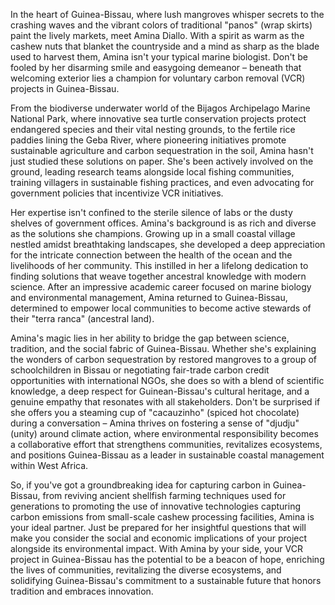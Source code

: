 In the heart of Guinea-Bissau, where lush mangroves whisper secrets to the crashing waves and the vibrant colors of traditional "panos" (wrap skirts) paint the lively markets, meet Amina Diallo. With a spirit as warm as the cashew nuts that blanket the countryside and a mind as sharp as the blade used to harvest them, Amina isn't your typical marine biologist. Don't be fooled by her disarming smile and easygoing demeanor – beneath that welcoming exterior lies a champion for voluntary carbon removal (VCR) projects in Guinea-Bissau.

From the biodiverse underwater world of the Bijagos Archipelago Marine National Park, where innovative sea turtle conservation projects protect endangered species and their vital nesting grounds, to the fertile rice paddies lining the Geba River, where pioneering initiatives promote sustainable agriculture and carbon sequestration in the soil, Amina hasn't just studied these solutions on paper. She's been actively involved on the ground, leading research teams alongside local fishing communities, training villagers in sustainable fishing practices, and even advocating for government policies that incentivize VCR initiatives.

Her expertise isn't confined to the sterile silence of labs or the dusty shelves of government offices. Amina's background is as rich and diverse as the solutions she champions. Growing up in a small coastal village nestled amidst breathtaking landscapes, she developed a deep appreciation for the intricate connection between the health of the ocean and the livelihoods of her community. This instilled in her a lifelong dedication to finding solutions that weave together ancestral knowledge with modern science. After an impressive academic career focused on marine biology and environmental management, Amina returned to Guinea-Bissau, determined to empower local communities to become active stewards of their "terra ranca" (ancestral land).

Amina's magic lies in her ability to bridge the gap between science, tradition, and the social fabric of Guinea-Bissau. Whether she's explaining the wonders of carbon sequestration by restored mangroves to a group of schoolchildren in Bissau or negotiating fair-trade carbon credit opportunities with international NGOs, she does so with a blend of scientific knowledge, a deep respect for Guinean-Bissau's cultural heritage, and a genuine empathy that resonates with all stakeholders. Don't be surprised if she offers you a steaming cup of "cacauzinho" (spiced hot chocolate) during a conversation – Amina thrives on fostering a sense of "djudju" (unity) around climate action, where environmental responsibility becomes a collaborative effort that strengthens communities, revitalizes ecosystems, and positions Guinea-Bissau as a leader in sustainable coastal management within West Africa.  

So, if you've got a groundbreaking idea for capturing carbon in Guinea-Bissau, from reviving ancient shellfish farming techniques used for generations to promoting the use of innovative technologies capturing carbon emissions from small-scale cashew processing facilities, Amina is your ideal partner. Just be prepared for her insightful questions that will make you consider the social and economic implications of your project alongside its environmental impact. With Amina by your side, your VCR project in Guinea-Bissau has the potential to be a beacon of hope, enriching the lives of communities, revitalizing the diverse ecosystems, and solidifying Guinea-Bissau's commitment to a sustainable future that honors tradition and embraces innovation. 
